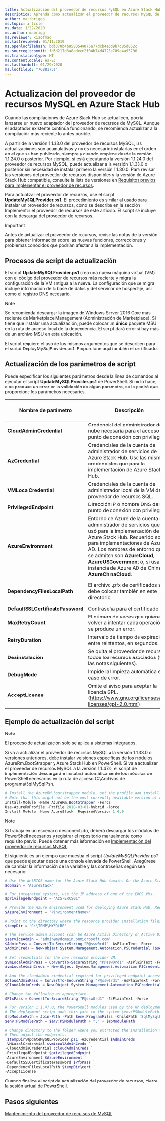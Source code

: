 ```yaml
---
title: Actualización del proveedor de recursos MySQL en Azure Stack Hub
description: Aprenda cómo actualizar el proveedor de recursos MySQL de Azure Stack Hub en Azure Stack Hub.
author: mattbriggs
ms.topic: article
ms.date: 1/22/2020
ms.author: mabrigg
ms.reviewer: xiaofmao
ms.lastreviewed: 01/11/2019
ms.openlocfilehash: bdb370b4b9583544075a77dcb4e5d9b7c85d852c
ms.sourcegitcommit: fd5d217d3a8adeec2f04b74d4728e709a4a95790
ms.translationtype: HT
ms.contentlocale: es-ES
ms.lasthandoff: 01/29/2020
ms.locfileid: "76881756"
---
```

# <a name="update-the-mysql-resource-provider-in-azure-stack-hub"></a>Actualización del proveedor de recursos MySQL en Azure Stack Hub

Cuando las compilaciones de Azure Stack Hub se actualicen, podría lanzarse un nuevo adaptador del proveedor de recursos de MySQL. Aunque el adaptador existente continúa funcionando, se recomienda actualizar a la compilación más reciente lo antes posible.

A partir de la versión 1.1.33.0 del proveedor de recursos MySQL, las actualizaciones son acumulativas y no es necesario instalarlas en el orden en el que se han publicado, siempre y cuando empiece desde la versión 1.1.24.0 o posterior. Por ejemplo, si está ejecutando la versión 1.1.24.0 del proveedor de recursos MySQL, puede actualizar a la versión 1.1.33.0 o posterior sin necesidad de instalar primero la versión 1.1.30.0. Para revisar las versiones del proveedor de recursos disponibles y la versión de Azure Stack Hub compatible, consulte la lista de versiones en [Requisitos previos para implementar el proveedor de recursos](./azure-stack-mysql-resource-provider-deploy.md#prerequisites).

Para actualizar el proveedor de recursos, use el script **UpdateMySQLProvider.ps1**. El procedimiento es similar al usado para instalar un proveedor de recursos, como se describe en la sección Implementar el proveedor de recursos de este artículo. El script se incluye con la descarga del proveedor de recursos. 

 > [!IMPORTANT]
 > Antes de actualizar el proveedor de recursos, revise las notas de la versión para obtener información sobre las nuevas funciones, correcciones y problemas conocidos que podrían afectar a la implementación.

## <a name="update-script-processes"></a>Procesos de script de actualización

El script **UpdateMySQLProvider.ps1** crea una nueva máquina virtual (VM) con el código del proveedor de recursos más reciente y migra la configuración de la VM antigua a la nueva. La configuración que se migra incluye información de la base de datos y del servidor de hospedaje, así como el registro DNS necesario.

>[!NOTE]
>Se recomienda descargar la imagen de Windows Server 2016 Core más reciente de Marketplace Management (Administración de Marketplace). Si tiene que instalar una actualización, puede colocar un **único** paquete MSU en la ruta de acceso local de la dependencia. El script dará error si hay más de un archivo MSU en esta ubicación.

El script requiere el uso de los mismos argumentos que se describen para el script DeployMySqlProvider.ps1. Proporcione aquí también el certificado.  


## <a name="update-script-parameters"></a>Actualización de los parámetros de script 
Puede especificar los siguientes parámetros desde la línea de comandos al ejecutar el script **UpdateMySQLProvider.ps1** de PowerShell. Si no lo hace, o se produce un error en la validación de algún parámetro, se le pedirá que proporcione los parámetros necesarios.

| Nombre de parámetro | Descripción | Comentario o valor predeterminado | 
| --- | --- | --- | 
| **CloudAdminCredential** | Credencial del administrador de la nube necesaria para el acceso al punto de conexión con privilegios. | _Obligatorio_ | 
| **AzCredential** | Credenciales de la cuenta de administrador de servicios de Azure Stack Hub. Use las mismas credenciales que para la implementación de Azure Stack Hub. | _Obligatorio_ | 
| **VMLocalCredential** |Credenciales de la cuenta de administrador local de la VM del proveedor de recursos SQL. | _Obligatorio_ | 
| **PrivilegedEndpoint** | Dirección IP o nombre DNS del punto de conexión con privilegios. |  _Obligatorio_ | 
| **AzureEnvironment** | Entorno de Azure de la cuenta de administrador de servicios que se usó para la implementación de Azure Stack Hub. Requerido solo para implementaciones de Azure AD. Los nombres de entorno que se admiten son **AzureCloud**, **AzureUSGovernment** o, si usa una instancia de Azure AD de China, **AzureChinaCloud**. | AzureCloud |
| **DependencyFilesLocalPath** | El archivo .pfx de certificados se debe colocar también en este directorio. | _Opcional_ (_obligatorio_ para varios nodos) | 
| **DefaultSSLCertificatePassword** | Contraseña para el certificado .pfx. | _Obligatorio_ | 
| **MaxRetryCount** | El número de veces que quiere volver a intentar cada operación si se produce un error.| 2 | 
| **RetryDuration** | Intervalo de tiempo de expiración entre reintentos, en segundos. | 120 | 
| **Desinstalación** | Se quita el proveedor de recursos y todos los recursos asociados (vea las notas siguientes). | No | 
| **DebugMode** | Impide la limpieza automática en caso de error. | No | 
| **AcceptLicense** | Omite el aviso para aceptar la licencia GPL.  (https://www.gnu.org/licenses/old-licenses/gpl-2.0.html) | | 

## <a name="update-script-example"></a>Ejemplo de actualización del script

> [!NOTE] 
> El proceso de actualización solo se aplica a sistemas integrados.

Si va a actualizar el proveedor de recursos MySQL a la versión 1.1.33.0 o versiones anteriores, debe instalar versiones específicas de los módulos AzureRm.BootStrapper y Azure Stack Hub en PowerShell. Si va a actualizar el proveedor de recursos MySQL a la versión 1.1.47.0, el script de implementación descargará e instalará automáticamente los módulos de PowerShell necesarios en la ruta de acceso C:\Archivos de programa\SqlMySqlPsh.

```powershell 
# Install the AzureRM.Bootstrapper module, set the profile and install the AzureStack module
# Note that this might not be the most currently available version of Azure Stack Hub PowerShell.
Install-Module -Name AzureRm.BootStrapper -Force
Use-AzureRmProfile -Profile 2018-03-01-hybrid -Force
Install-Module -Name AzureStack -RequiredVersion 1.6.0
```

> [!NOTE]
> Si trabaja en un escenario desconectado, deberá descargar los módulos de PowerShell necesarios y registrar el repositorio manualmente como requisito previo. Puede obtener más información en [Implementación del proveedor de recursos MySQL](azure-stack-mysql-resource-provider-deploy.md).

El siguiente es un ejemplo que muestra el script *UpdateMySQLProvider.ps1* que puede ejecutar desde una consola elevada de PowerShell. Asegúrese de cambiar la información de la variable y las contraseñas según sea necesario:

```powershell 
# Use the NetBIOS name for the Azure Stack Hub domain. On the Azure Stack Hub SDK, the default is AzureStack but could have been changed at install time.
$domain = "AzureStack" 

# For integrated systems, use the IP address of one of the ERCS VMs.
$privilegedEndpoint = "AzS-ERCS01" 

# Provide the Azure environment used for deploying Azure Stack Hub. Required only for Azure AD deployments. Supported environment names are AzureCloud, AzureUSGovernment, or AzureChinaCloud. 
$AzureEnvironment = "<EnvironmentName>"

# Point to the directory where the resource provider installation files were extracted. 
$tempDir = 'C:\TEMP\MYSQLRP' 

# The service admin account (can be Azure Active Directory or Active Directory Federation Services).
$serviceAdmin = "admin@mydomain.onmicrosoft.com" 
$AdminPass = ConvertTo-SecureString "P@ssw0rd1" -AsPlainText -Force 
$AdminCreds = New-Object System.Management.Automation.PSCredential ($serviceAdmin, $AdminPass) 
 
# Set credentials for the new resource provider VM.
$vmLocalAdminPass = ConvertTo-SecureString "P@ssw0rd1" -AsPlainText -Force 
$vmLocalAdminCreds = New-Object System.Management.Automation.PSCredential ("mysqlrpadmin", $vmLocalAdminPass) 
 
# And the cloudadmin credential required for privileged endpoint access.
$CloudAdminPass = ConvertTo-SecureString "P@ssw0rd1" -AsPlainText -Force 
$CloudAdminCreds = New-Object System.Management.Automation.PSCredential ("$domain\cloudadmin", $CloudAdminPass) 

# Change the following as appropriate.
$PfxPass = ConvertTo-SecureString "P@ssw0rd1" -AsPlainText -Force 

# For version 1.1.47.0, the PowerShell modules used by the RP deployment are placed in C:\Program Files\SqlMySqlPsh
# The deployment script adds this path to the system $env:PSModulePath to ensure correct modules are used.
$rpModulePath = Join-Path -Path $env:ProgramFiles -ChildPath 'SqlMySqlPsh'
$env:PSModulePath = $env:PSModulePath + ";" + $rpModulePath 

# Change directory to the folder where you extracted the installation files.
# Then adjust the endpoints.
.$tempDir\UpdateMySQLProvider.ps1 -AzCredential $AdminCreds ` 
-VMLocalCredential $vmLocalAdminCreds ` 
-CloudAdminCredential $cloudAdminCreds ` 
-PrivilegedEndpoint $privilegedEndpoint ` 
-AzureEnvironment $AzureEnvironment `
-DefaultSSLCertificatePassword $PfxPass ` 
-DependencyFilesLocalPath $tempDir\cert ` 
-AcceptLicense 
```  

Cuando finalice el script de actualización del proveedor de recursos, cierre la sesión actual de PowerShell.

## <a name="next-steps"></a>Pasos siguientes
[Mantenimiento del proveedor de recursos de MySQL](azure-stack-mysql-resource-provider-maintain.md)
